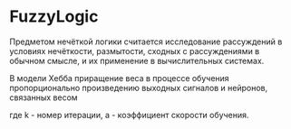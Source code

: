 # FuzzyLogic
Предметом нечёткой логики считается исследование рассуждений в условиях нечёткости, размытости, сходных с рассуждениями в обычном смысле, и их применение в вычислительных системах.

В модели Хебба приращение веса в процессе обучения пропорционально произведению выходных сигналов и нейронов, связанных весом



где k  - номер итерации, а       - коэффициент скорости обучения.

